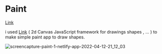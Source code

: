 # Paint

[Link](https://paint-1.netlify.app/)

i used [Link](https://konvajs.org/) ( 2d Canvas JavaScript framework for drawings shapes , ... ) to make simple paint app to draw shapes.

![screencapture-paint-1-netlify-app-2022-04-12-21_12_03](https://user-images.githubusercontent.com/71316063/163012491-1abcb00d-fc9b-4004-b35e-a4513f1971c0.png)
